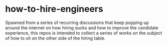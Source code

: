 # how-to-hire-engineers
Spawned from a series of recurring discussions that keep popping up around the internet on how hiring sucks and how to improve the candidate experience, this repos is intended to collect a series of works on the subject of how to sit on the other side of the hiring table.
